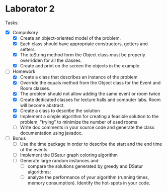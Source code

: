 # Laborator 2

Tasks:
- [x] Compulsory
  - [x] Create an object-oriented model of the problem.
  - [x] Each class should have appropriate constructors, getters and setters.
  - [x] The toString method form the Object class must be properly overridden for all the classes.
  - [x] Create and print on the screen the objects in the example.
- [ ] Homework
  - [x] Create a class that describes an instance of the problem
  - [x] Override the equals method from the Object class for the Event and Room classes.
  - [x] The problem should not allow adding the same event or room twice
  - [x] Create dedicated classes for lecture halls and computer labs. Room will become abstract.
  - [x] Create a class to describe the solution
  - [x] Implement a simple algorithm for creating a feasible solution to the problem, "trying" to minimize the number of used rooms
  - [ ] Write doc comments in your source code and generate the class documentation using javadoc.
- [ ] Bonus
  - [ ] Use the time package in order to describe the start and the end time of the events.
  - [ ] Implement the DSatur graph coloring algorithm
  - [ ] Generate large random instances and:
    - [ ] compare the solutions generated by greedy and DSatur algorithms;
    - [ ] analyze the performance of your algorithm (running times, memory consumption). Identify the hot-spots in your code.